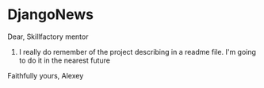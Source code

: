 # DjangoNews
Dear, Skillfactory mentor
1. I really do remember of the project describing in a readme file. I'm going to do it in the nearest future

Faithfully yours,
Alexey
